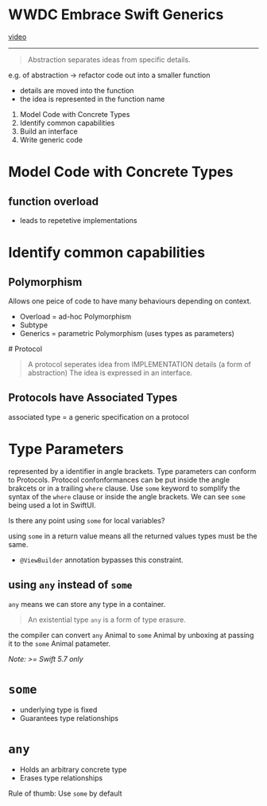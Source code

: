 # WWDC Embrace Swift Generics
[video](https://developer.apple.com/videos/play/wwdc2022/110352/)

---

> Abstraction separates ideas from specific details.

e.g. of abstraction -> refactor code out into a smaller function
- details are moved into the function
- the idea is represented in the function name

1. Model Code with Concrete Types
2. Identify common capabilities
3. Build an interface
4. Write generic code

# Model Code with Concrete Types
## function overload
- leads to repetetive implementations

# Identify common capabilities
## Polymorphism
Allows one peice of code to have many behaviours depending on context.
- Overload = ad-hoc Polymorphism
- Subtype
- Generics = parametric Polymorphism (uses types as parameters)

# Protocol 
> A protocol seperates idea from IMPLEMENTATION details (a form of abstraction)
The idea is expressed in an interface.

## Protocols have Associated Types
associated type = a generic specification on a protocol

# Type Parameters
represented by a identifier in angle brackets.
Type parameters can conform to Protocols.
Protocol confonformances can be put inside the angle brakcets or in a trailing `where` clause.
Use `some` keyword to somplify the syntax of the `where` clause or inside the angle brackets.
We can see `some` being used a lot in SwiftUI.

Is there any point using `some` for local variables?

using `some` in a return value means all the returned values types must be the same.

- `@ViewBuilder` annotation bypasses this constraint.

## using `any` instead of `some`
`any` means we can store any type in a container.
> An existential type
`any` is a form of type erasure.

the compiler can convert `any` Animal to `some` Animal by unboxing at passing it to the `some` Animal patameter.

_Note:  >= Swift 5.7 only_

# `some`
- underlying type is fixed
- Guarantees type relationships

# `any`
- Holds an arbitrary concrete type
- Erases type relationships 

Rule of thumb: Use `some` by default